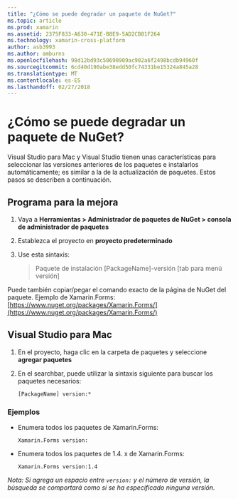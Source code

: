 ```yaml
---
title: "¿Cómo se puede degradar un paquete de NuGet?"
ms.topic: article
ms.prod: xamarin
ms.assetid: 2375F833-A630-471E-B8E9-5AD2CB81F264
ms.technology: xamarin-cross-platform
author: asb3993
ms.author: amburns
ms.openlocfilehash: 98d12bd93c50690909ac902a6f2498bcdb94960f
ms.sourcegitcommit: 6cd40d190abe38edd50fc74331be15324a845a28
ms.translationtype: MT
ms.contentlocale: es-ES
ms.lasthandoff: 02/27/2018
---
```

# <a name="how-do-i-downgrade-a-nuget-package"></a>¿Cómo se puede degradar un paquete de NuGet?

Visual Studio para Mac y Visual Studio tienen unas características para seleccionar las versiones anteriores de los paquetes e instalarlos automáticamente; es similar a la de la actualización de paquetes. Estos pasos se describen a continuación.

## <a name="visual-studio"></a>Programa para la mejora
1. Vaya a **Herramientas > Administrador de paquetes de NuGet > consola de administrador de paquetes**
2. Establezca el proyecto en **proyecto predeterminado**
3. Use esta sintaxis:

    > Paquete de instalación [PackageName]-versión [tab para menú versión]

Puede también copiar/pegar el comando exacto de la página de NuGet del paquete. Ejemplo de Xamarin.Forms: [https://www.nuget.org/packages/Xamarin.Forms/](https://www.nuget.org/packages/Xamarin.Forms/)

## <a name="visual-studio-for-mac"></a>Visual Studio para Mac
1. En el proyecto, haga clic en la carpeta de paquetes y seleccione **agregar paquetes**
2. En el searchbar, puede utilizar la sintaxis siguiente para buscar los paquetes necesarios:

    `[PackageName] version:*`

### <a name="examples"></a>Ejemplos 
- Enumera todos los paquetes de Xamarin.Forms: 

    `Xamarin.Forms version:`
- Enumera todos los paquetes de 1.4. x de Xamarin.Forms: 


    `Xamarin.Forms version:1.4`

*Nota: Si agrega un espacio entre `version:` y el número de versión, la búsqueda se comportará como si se ha especificado ninguna versión.*

